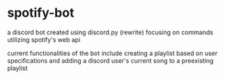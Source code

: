 # spotify-bot
a discord bot created using discord.py (rewrite) focusing on commands utilizing spotify's web api

current functionalities of the bot include creating a playlist based on user specifications and adding a discord user's current song to a preexisting playlist
